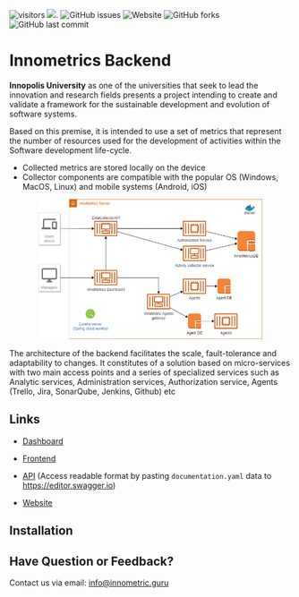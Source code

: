 ![visitors](https://visitor-badge.glitch.me/badge?page_id=page.id) 
[![](https://tokei.rs/b1/github/XAMPPRocky/tokei)](https://github.com/InnopolisUniversity/innometrics-dashboard/edit/master).
![GitHub issues](https://img.shields.io/github/issues/shaxri/NlpWithNeuralNetwork)
![Website](https://img.shields.io/website?up_color=red&up_message=Online&url=https%3A%2F%2Finnometrics.ru%2F%23innometrics-subscribe)
![GitHub forks](https://img.shields.io/github/forks/shaxri/NlpWithNeuralNetwork?style=social)
<img alt="GitHub last commit" src="https://img.shields.io/github/last-commit/xavzelada/https://github.com/InnopolisUniversity/innometrics-java-backend">
# Innometrics Backend
<strong>Innopolis University</strong> as one of the universities that seek to lead the innovation and research fields presents a project intending to create and validate a framework for the sustainable development and evolution of software systems.

 Based on this premise, it is intended to use a set of metrics that represent the number of resources used for the development of activities within the Software development life-cycle.

 * Collected metrics are stored locally on the device
 * Collector components are compatible with the popular OS (Windows, MacOS, Linux) and mobile systems (Android, iOS)

<p align="center">
<img width="400" height="250" src="https://github.com/InnopolisUniversity/innometrics-java-backend/blob/master/innometrics.png" alt="Innometrics architecture"></a>
<p>
The architecture of the backend facilitates the scale, fault-tolerance and adaptability to changes. It constitutes of a solution based on micro-services with two main access points and a series of specialized services such as Analytic services, Administration services, Authorization service, Agents (Trello, Jira, SonarQube, Jenkins, Github) etc



 ## Links

* [Dashboard](https://innometrics-12856.firebaseapp.com/#/login)

* [Frontend](https://github.com/InnopolisUniversity/innometrics-dashboard)

* [API](https://github.com/InnopolisUniversity/innometrics-backend/blob/master/documentation.yaml)
  (Access readable format by pasting `documentation.yaml` data to https://editor.swagger.io)
*  [Website](https://innometrics.ru/) 


## Installation


## Have Question or Feedback?

Contact us via email: info@innometric.guru

